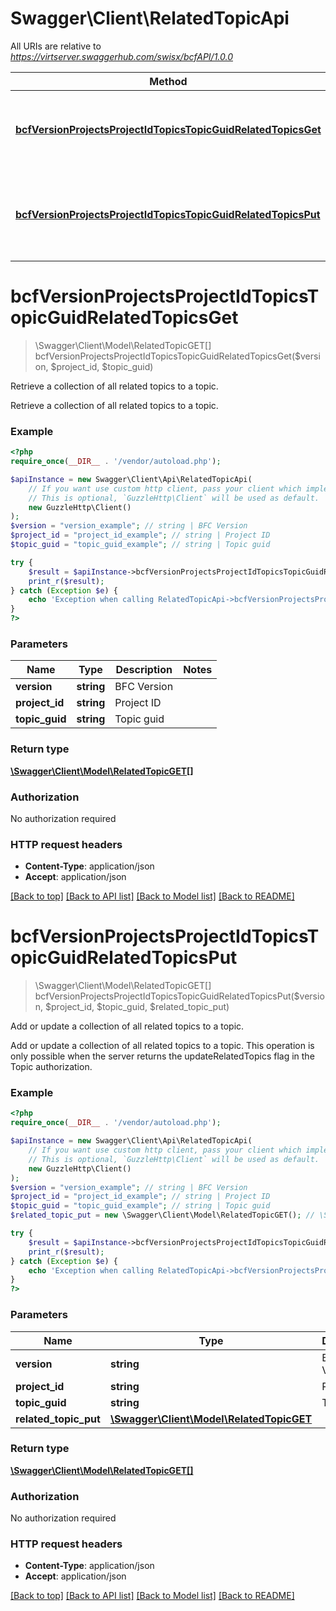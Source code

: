# Swagger\Client\RelatedTopicApi

All URIs are relative to *https://virtserver.swaggerhub.com/swisx/bcfAPI/1.0.0*

Method | HTTP request | Description
------------- | ------------- | -------------
[**bcfVersionProjectsProjectIdTopicsTopicGuidRelatedTopicsGet**](RelatedTopicApi.md#bcfVersionProjectsProjectIdTopicsTopicGuidRelatedTopicsGet) | **GET** /bcf/{version}/projects/{project_id}/topics/{topic_guid}/related_topics | Retrieve a collection of all related topics to a topic.
[**bcfVersionProjectsProjectIdTopicsTopicGuidRelatedTopicsPut**](RelatedTopicApi.md#bcfVersionProjectsProjectIdTopicsTopicGuidRelatedTopicsPut) | **PUT** /bcf/{version}/projects/{project_id}/topics/{topic_guid}/related_topics | Add or update a collection of all related topics to a topic.


# **bcfVersionProjectsProjectIdTopicsTopicGuidRelatedTopicsGet**
> \Swagger\Client\Model\RelatedTopicGET[] bcfVersionProjectsProjectIdTopicsTopicGuidRelatedTopicsGet($version, $project_id, $topic_guid)

Retrieve a collection of all related topics to a topic.

Retrieve a collection of all related topics to a topic.

### Example
```php
<?php
require_once(__DIR__ . '/vendor/autoload.php');

$apiInstance = new Swagger\Client\Api\RelatedTopicApi(
    // If you want use custom http client, pass your client which implements `GuzzleHttp\ClientInterface`.
    // This is optional, `GuzzleHttp\Client` will be used as default.
    new GuzzleHttp\Client()
);
$version = "version_example"; // string | BFC Version
$project_id = "project_id_example"; // string | Project ID
$topic_guid = "topic_guid_example"; // string | Topic guid

try {
    $result = $apiInstance->bcfVersionProjectsProjectIdTopicsTopicGuidRelatedTopicsGet($version, $project_id, $topic_guid);
    print_r($result);
} catch (Exception $e) {
    echo 'Exception when calling RelatedTopicApi->bcfVersionProjectsProjectIdTopicsTopicGuidRelatedTopicsGet: ', $e->getMessage(), PHP_EOL;
}
?>
```

### Parameters

Name | Type | Description  | Notes
------------- | ------------- | ------------- | -------------
 **version** | **string**| BFC Version |
 **project_id** | **string**| Project ID |
 **topic_guid** | **string**| Topic guid |

### Return type

[**\Swagger\Client\Model\RelatedTopicGET[]**](../Model/RelatedTopicGET.md)

### Authorization

No authorization required

### HTTP request headers

 - **Content-Type**: application/json
 - **Accept**: application/json

[[Back to top]](#) [[Back to API list]](../../README.md#documentation-for-api-endpoints) [[Back to Model list]](../../README.md#documentation-for-models) [[Back to README]](../../README.md)

# **bcfVersionProjectsProjectIdTopicsTopicGuidRelatedTopicsPut**
> \Swagger\Client\Model\RelatedTopicGET[] bcfVersionProjectsProjectIdTopicsTopicGuidRelatedTopicsPut($version, $project_id, $topic_guid, $related_topic_put)

Add or update a collection of all related topics to a topic.

Add or update a collection of all related topics to a topic. This operation is only possible when the server returns the updateRelatedTopics flag in the Topic authorization.

### Example
```php
<?php
require_once(__DIR__ . '/vendor/autoload.php');

$apiInstance = new Swagger\Client\Api\RelatedTopicApi(
    // If you want use custom http client, pass your client which implements `GuzzleHttp\ClientInterface`.
    // This is optional, `GuzzleHttp\Client` will be used as default.
    new GuzzleHttp\Client()
);
$version = "version_example"; // string | BFC Version
$project_id = "project_id_example"; // string | Project ID
$topic_guid = "topic_guid_example"; // string | Topic guid
$related_topic_put = new \Swagger\Client\Model\RelatedTopicGET(); // \Swagger\Client\Model\RelatedTopicGET | 

try {
    $result = $apiInstance->bcfVersionProjectsProjectIdTopicsTopicGuidRelatedTopicsPut($version, $project_id, $topic_guid, $related_topic_put);
    print_r($result);
} catch (Exception $e) {
    echo 'Exception when calling RelatedTopicApi->bcfVersionProjectsProjectIdTopicsTopicGuidRelatedTopicsPut: ', $e->getMessage(), PHP_EOL;
}
?>
```

### Parameters

Name | Type | Description  | Notes
------------- | ------------- | ------------- | -------------
 **version** | **string**| BFC Version |
 **project_id** | **string**| Project ID |
 **topic_guid** | **string**| Topic guid |
 **related_topic_put** | [**\Swagger\Client\Model\RelatedTopicGET**](../Model/RelatedTopicGET.md)|  | [optional]

### Return type

[**\Swagger\Client\Model\RelatedTopicGET[]**](../Model/RelatedTopicGET.md)

### Authorization

No authorization required

### HTTP request headers

 - **Content-Type**: application/json
 - **Accept**: application/json

[[Back to top]](#) [[Back to API list]](../../README.md#documentation-for-api-endpoints) [[Back to Model list]](../../README.md#documentation-for-models) [[Back to README]](../../README.md)

